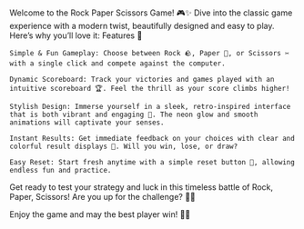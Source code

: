 Welcome to the Rock Paper Scissors Game! 🎮✨ Dive into the classic game experience with a modern twist, beautifully designed and easy to play. Here’s why you’ll love it:
Features 🌟

    Simple & Fun Gameplay: Choose between Rock 🪨, Paper 📄, or Scissors ✂️ with a single click and compete against the computer.

    Dynamic Scoreboard: Track your victories and games played with an intuitive scoreboard 🏆. Feel the thrill as your score climbs higher!

    Stylish Design: Immerse yourself in a sleek, retro-inspired interface that is both vibrant and engaging 🎨. The neon glow and smooth animations will captivate your senses.

    Instant Results: Get immediate feedback on your choices with clear and colorful result displays 🎯. Will you win, lose, or draw?

    Easy Reset: Start fresh anytime with a simple reset button 🔄, allowing endless fun and practice.

Get ready to test your strategy and luck in this timeless battle of Rock, Paper, Scissors! Are you up for the challenge? 🤔💪

Enjoy the game and may the best player win! 🌟🚀
